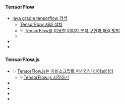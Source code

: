 ### TensorFlow
- [java gradle tensorflow 검색](https://www.google.com/search?q=java+gradle+tensorflow&newwindow=1&sca_esv=e0bc15583df30733&sxsrf=AE3TifPZGRRVa_yG5LHGPgm2qln0md071A%3A1751214978510&ei=gmthaKrzHojO2roPkIiiuQ0&ved=0ahUKEwiqvOCViJeOAxUIp1YBHRCEKNcQ4dUDCBA&uact=5&oq=java+gradle+tensorflow&gs_lp=Egxnd3Mtd2l6LXNlcnAiFmphdmEgZ3JhZGxlIHRlbnNvcmZsb3cyBxAhGKABGAoyBxAhGKABGAoyBBAhGBVIlzBQyAxYmC9wA3gBkAEAmAHEAaABpQyqAQQwLjEwuAEDyAEA-AEBmAINoALbDMICChAAGLADGNYEGEfCAgQQIxgnwgIFEAAYgATCAgQQABgewgIGEAAYBRgewgIGEAAYCBgewgIIEAAYCBgKGB7CAgUQIRigAcICBxAAGIAEGA3CAgYQABgNGB7CAggQABgIGA0YHpgDAIgGAZAGBJIHBTMuOS4xoAfuMbIHBTAuOS4xuAfPDMIHBTAuOC41yAco&sclient=gws-wiz-serp)
  - [TensorFlow 자바 설치](https://www.tensorflow.org/install/lang_java?hl=ko)
  - ✨ [TensorFlow를 이용한 이미지 분석 구현과 해결 방법](https://billcorea.tistory.com/589)
  - []()
- []()
- []()

### TensorFlow.js
- ✨ [TensorFlow.js는 자바스크립트 머신러닝 라이브러리](https://www.tensorflow.org/js/?hl=ko)
  - ✨[TensorFlow.js 시작하기](https://www.tensorflow.org/js/tutorials?hl=ko)
- []()
- []()
- []()
- []()